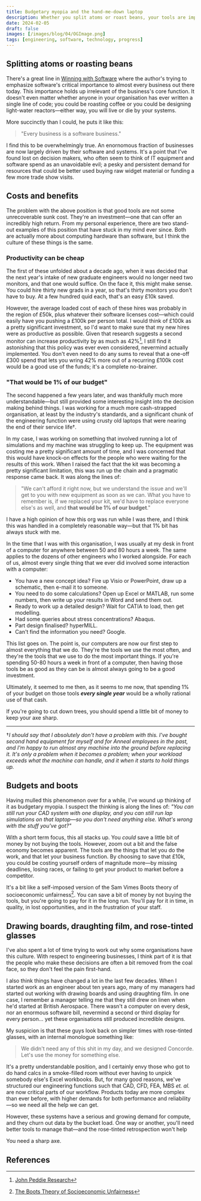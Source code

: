 ```yaml
---
title: Budgetary myopia and the hand-me-down laptop
description: Whether you split atoms or roast beans, your tools are important.
date: 2024-02-05
draft: false
images: [/images/blog/04/OGImage.png]
tags: [engineering, software, technology, progress]
---
```


## Splitting atoms or roasting beans

There's a great line in
[Winning with Software](https://www.amazon.co.uk/Winning-Software-Executive-Engineering-Paperback/dp/0201776391) where
the author's trying to emphasize software's critical importance to almost every business out there today. This
importance holds up irrelevant of the business's core function. It doesn't even matter whether anyone in your
organisation has ever written a single line of code; you could be roasting coffee or you could be designing light-water
reactors—either way, you will live or die by your systems.

More succinctly than I could, he puts it like this:

> "Every business is a software business."

I find this to be overwhelmingly true. An enornomous fraction of businesses are now largely driven by their software and
systems. It's a point that I've found lost on decision makers, who often seem to think of IT equipment and software
spend as an unavoidable evil; a pesky and persistent demand for resources that could be better used buying raw widget
material or funding a few more trade show visits.

## Costs and benefits

The problem with the above position is that good tools are not some unrecoverable sunk cost. They're an investment—one
that can offer an incredibly high return. From my personal experience, there are two stand-out examples of this position
that have stuck in my mind ever since. Both are actually more about computing hardware than software, but I think the
culture of these things is the same.

### Productivity can be cheap

The first of these unfolded about a decade ago, when it was decided that the next year's intake of new graduate
engineers would no longer need two monitors, and that one would suffice. On the face it, this might make sense. You
could hire thirty new grads in a year, so that's thirty monitors you don't have to buy. At a few hundred quid each,
that's an easy £10k saved.

However, the average loaded cost of each of these hires was probably in the region of £50k, plus whatever their software
licenses cost—which could easily have you pushing a £100k per person total. I would think of £100k as a pretty
significant investment, so I'd want to make sure that my new hires were as productive as possible. Given that research
suggests a second monitor can increase productivity by as much as 42%[^1], I still find it astonishing that this policy
was ever even considered, nevermind actually implemented. You don't even need to do any sums to reveal that a one-off
£300 spend that lets you wring 42% more out of a recurring £100k cost would be a good use of the funds; it's a complete
no-brainer.

### "That would be 1% of our budget"

The second happened a few years later, and was thankfully much more understandable—but still provided some interesting
insight into the decision making behind things. I was working for a much more cash-strapped organisation, at least by
the industry's standards, and a significant chunk of the engineering function were using crusty old laptops that were
nearing the end of their service life†.

In my case, I was working on something that involved running a lot of simulations and my machine was struggling to keep
up. The equipment was costing me a pretty significant amount of time, and I was concerned that this would have knock-on
effects for the people who were waiting for the results of this work. When I raised the fact that the kit was becoming a
pretty significant limitation, this was run up the chain and a pragmatic response came back. It was along the lines of:

> "We can't afford it right now, but we understand the issue and we'll get to you with new equipment as soon as we can.
> What you have to remember is, if we replaced your kit, we'd have to replace everyone else's as well, and <b>that would
> be 1% of our budget</b>."

I have a high opinion of how this org was run while I was there, and I think this was handled in a completely reasonable
way—but that 1% bit has always stuck with me.

In the time that I was with this organisation, I was usually at my desk in front of a computer for anywhere between 50
and 80 hours a week. The same applies to the dozens of other engineers who I worked alongside. For each of us, almost
every single thing that we ever did involved some interaction with a computer:

- You have a new concept idea? Fire up Visio or PowerPoint, draw up a schematic, then e-mail it to someone.
- You need to do some calculations? Open up Excel or MATLAB, run some numbers, then write up your results in Word and
  send them out.
- Ready to work up a detailed design? Wait for CATIA to load, then get modelling.
- Had some queries about stress concentrations? Abaqus.
- Part design finalised? hyperMILL.
- Can't find the information you need? Google.

This list goes on. The point is, our computers are now our first step to almost everything that we do. They're the tools
we use the most often, and they're the tools that we use to do the most important things. If you're spending 50-80 hours
a week in front of a computer, then having those tools be as good as they can be is almost always going to be a good
investment.

Ultimately, it seemed to me then, as it seems to me now, that spending 1% of your budget on those tools _**every single
year**_ would be a wholly rational use of that cash.

If you're going to cut down trees, you should spend a little bit of money to keep your axe sharp.

<hr/>

†_I should say that I absolutely don't have a problem with this. I've bought second hand equipment for myself and for
Anneal employees in the past, and I'm happy to run almost any machine into the ground before replacing it. It's only a
problem when it becomes a problem; when your workload exceeds what the machine can handle, and it when it starts to hold
things up._

## Budgets and boots

Having mulled this phenomenon over for a while, I've wound up thinking of it as budgetary myopia. I suspect the thinking
is along the lines of: _"You can still run your CAD system with one display, and you can still run lap simulations on
that laptop—so you don't need anything else. What's wrong with the stuff you've got?"_

With a short term focus, this all stacks up. You _could_ save a little bit of money by not buying the tools. However,
zoom out a bit and the false economy becomes apparent. The tools are the things that let you do the work, and that let
your business function. By choosing to save that £10k, you could be costing yourself orders of magnitude more—by missing
deadlines, losing races, or failing to get your product to market before a competitor.

It's a bit like a self-imposed version of the Sam Vimes Boots theory of socioeconomic unfairness[^2]. You can save a bit
of money by not buying the tools, but you're going to pay for it in the long run. You'll pay for it in time, in quality,
in lost opportunities, and in the frustration of your staff.

## Drawing boards, draughting film, and rose-tinted glasses

I've also spent a lot of time trying to work out why some organisations have this culture. With respect to engineering
businesses, I think part of it is that the people who make these decisions are often a bit removed from the coal face,
so they don't feel the pain first-hand.

I also think things have changed a lot in the last few decades. When I started work as an engineer about ten years ago,
many of my managers had started out working with drawing boards and using draughting film. In one case, I remember a
manager telling me that they still drew on linen when he'd started at British Aerospace. There wasn't a computer on
every desk, nor an enormous software bill, nevermind a second or third display for every person... yet these
organisations still produced incredible designs.

My suspicion is that these guys look back on simpler times with rose-tinted glasses, with an internal monologue
something like:

> We didn't need any of this shit in my day, and we designed Concorde. Let's use the money for something else.

It's a pretty understandable position, and I certainly envy those who got to do hand calcs in a smoke-filled room
without ever having to unpick somebody else's Excel workbooks. But, for many good reasons, we've structured our
engineering functions such that CAD, CFD, FEA, MBS _et. al._ are now critical parts of our workflow. Products today are
more complex than ever before, with higher demands for both performance and reliability—so we need all the help we can
get.

However, these systems have a serious and growing demand for compute, and they churn out data by the bucket load. One
way or another, you'll need better tools to manage that—and the rose-tinted retrospection won't help

You need a sharp axe.

## References

[^1]:
    [John Peddie Research](https://www.jonpeddie.com/news/jon-peddie-research-multiple-displays-can-increase-productivity-by-42/)

[^2]: [The Boots Theory of Socioeconomic Unfairness](hhttps://en.wikipedia.org/wiki/Boots_theory)
